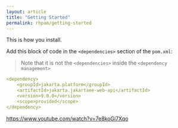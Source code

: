 ```yaml
---
layout: article
title: "Getting Started"
permalink: rhpam/getting-started
---
```


This is how you install.

Add this block of code in the `<dependencies>` section of the `pom.xml`:

> Note that it is not the `<dependencies>` inside the `<dependency management>`

```yml
<dependency>
    <groupId>jakarta.platform</groupId>
    <artifactId>jakarta.jakartaee-web-api</artifactId>
    <version>9.0.0</version>
    <scope>provided</scope>
</dependency>
```

https://www.youtube.com/watch?v=7e8koGi7Xqo
